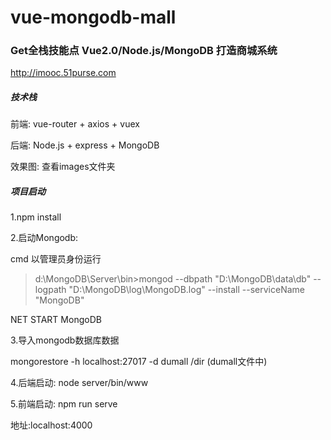 # vue-mongodb-mall

### Get全栈技能点 Vue2.0/Node.js/MongoDB 打造商城系统

http://imooc.51purse.com

##### 技术栈

前端: vue-router + axios + vuex

后端: Node.js + express + MongoDB

效果图: 查看images文件夹

##### 项目启动

1.npm install

2.启动Mongodb: 

cmd 以管理员身份运行

> d:\MongoDB\Server\bin>mongod --dbpath "D:\MongoDB\data\db" --logpath "D:\MongoDB\log\MongoDB.log" --install --serviceName "MongoDB"

NET START MongoDB

3.导入mongodb数据库数据

mongorestore -h localhost:27017 -d dumall /dir (dumall文件中)

4.后端启动: node server/bin/www

5.前端启动: npm run serve

地址:localhost:4000
